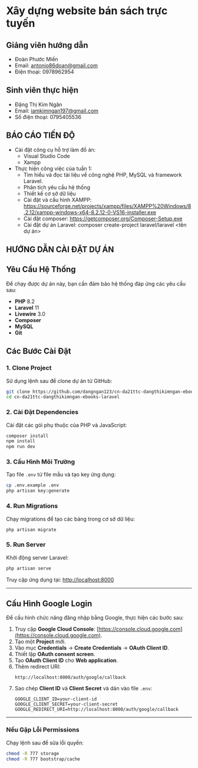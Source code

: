 # Xây dựng website bán sách trực tuyến #
## Giảng viên hướng dẫn ##
  - Đoàn Phước Miền
  - Email: antonio86doan@gmail.com
  - Điện thoại: 0978962954
## Sinh viên thực hiện ##
  - Đặng Thị Kim Ngân
  - Email: iamkimngan197@gmail.com
  - Số điện thoại: 0795405536
## BÁO CÁO TIẾN ĐỘ ##
- Cài đặt công cụ hỗ trợ làm đồ án:
   + Visual Studio Code
   + Xampp
- Thực hiện công việc của tuần 1:
  - Tìm hiểu và đọc tài liệu về công nghệ PHP, MySQL và framework Laravel.
  - Phân tích yêu cầu hệ thống
  - Thiết kế cơ sở dữ liệu
  - Cài đặt và cấu hình XAMPP: https://sourceforge.net/projects/xampp/files/XAMPP%20Windows/8.2.12/xampp-windows-x64-8.2.12-0-VS16-installer.exe
  - Cài đặt composer: https://getcomposer.org/Composer-Setup.exe
  - Cài đặt dự án Laravel: composer create-project laravel/laravel <tên dự án>
## HƯỚNG DẪN CÀI ĐẶT DỰ ÁN

## Yêu Cầu Hệ Thống
Để chạy được dự án này, bạn cần đảm bảo hệ thống đáp ứng các yêu cầu sau:
- **PHP** 8.2
- **Laravel** 11
- **Livewire** 3.0
- **Composer**
- **MySQL**
- **Git**

## Các Bước Cài Đặt

### 1. Clone Project
Sử dụng lệnh sau để clone dự án từ GitHub:
```bash
git clone https://github.com/dangngan123/cn-da21ttc-dangthikimngan-ebooks-laravel.git
cd cn-da21ttc-dangthikimngan-ebooks-laravel
```

### 2. Cài Đặt Dependencies
Cài đặt các gói phụ thuộc của PHP và JavaScript:
```bash
composer install
npm install
npm run dev
```

### 3. Cấu Hình Môi Trường
Tạo file `.env` từ file mẫu và tạo key ứng dụng:
```bash
cp .env.example .env
php artisan key:generate
```

### 4. Run Migrations
Chạy migrations để tạo các bảng trong cơ sở dữ liệu:
```bash
php artisan migrate
```

### 5. Run Server
Khởi động server Laravel:
```bash
php artisan serve
```
Truy cập ứng dụng tại: [http://localhost:8000](http://localhost:8000)

---

## Cấu Hình Google Login
Để cấu hình chức năng đăng nhập bằng Google, thực hiện các bước sau:

1. Truy cập **Google Cloud Console**: [https://console.cloud.google.com](https://console.cloud.google.com).
2. Tạo một **Project** mới.
3. Vào mục **Credentials** -> **Create Credentials** -> **OAuth Client ID**.
4. Thiết lập **OAuth consent screen**.
5. Tạo **OAuth Client ID** cho **Web application**.
6. Thêm redirect URI:
   ```
   http://localhost:8000/auth/google/callback
   ```
7. Sao chép **Client ID** và **Client Secret** và dán vào file `.env`:
   ```env
   GOOGLE_CLIENT_ID=your-client-id
   GOOGLE_CLIENT_SECRET=your-client-secret
   GOOGLE_REDIRECT_URI=http://localhost:8000/auth/google/callback
   ```

---

### Nếu Gặp Lỗi Permissions
Chạy lệnh sau để sửa lỗi quyền:
```bash
chmod -R 777 storage
chmod -R 777 bootstrap/cache
